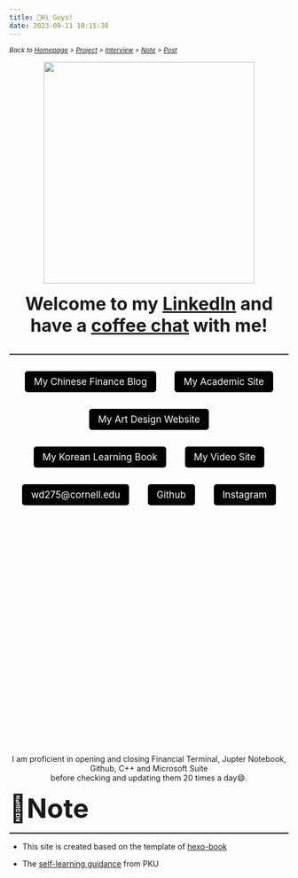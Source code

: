 ```yaml
---
title: 👋Hi Guys!
date: 2023-09-11 10:15:38
---
```


<style>
.button-container {
  text-align: center;
}

.button {
  background-color: black;
  border: 1px solid transparent;
  text-align: center;
  border-radius: 5px;
  padding: 8px 15px;
  display: inline-block;
  font-size: 17px;
  color: white !important;
  text-decoration: none;
  margin: 15px;
}

.button:hover {
  background-color: rgba(0, 100, 200, 0.8);
  color: white;
}

.bubble {
  background-color: black;
  border: 1px solid transparent;
  text-align: center;
  border-radius: 50%;
  padding: 15px; /* 适当增加padding以确保内容居中 */
  display: inline-block;
  font-size: 17px;
  color: white !important;
  text-decoration: none;
  margin: 15px;
  width: 170px; /* 确保宽度和高度相等 */
  height: 60px; /* 确保宽度和高度相等 */
  line-height: 30px; /* 确保文字在圆形中居中 */
}

.bubble:hover {
  background-color: rgba(0, 100, 200, 0.8);
  color: white;
}

.shake-image:hover {
  animation: shake 2s; /* 增加动画持续时间 */
  animation-iteration-count: infinite;
}

.highlight-on-hover:hover {
  color: red; /* 鼠标悬浮时变为红色 */
}

@keyframes shake {
  0% { transform: translate(2px, 2px) rotate(0deg); }
  10% { transform: translate(-2px, -4px) rotate(-2deg); }
  20% { transform: translate(-4px, 0px) rotate(2deg); }
  30% { transform: translate(4px, 4px) rotate(0deg); }
  40% { transform: translate(2px, -2px) rotate(2deg); }
  50% { transform: translate(-2px, 4px) rotate(-2deg); }
  60% { transform: translate(-4px, 2px) rotate(0deg); }
  70% { transform: translate(4px, 2px) rotate(-2deg); }
  80% { transform: translate(-2px, -2px) rotate(2deg); }
  90% { transform: translate(2px, 4px) rotate(0deg); }
  100% { transform: translate(2px, -4px) rotate(-2deg); }
}
</style>

*<small> Back to [Homepage](/index.html) > [Project](/tags/Project/index.html) > [Interview](/tags/Interview/index.html) > [Note](/tags/Note/index.html) > [Post](/About/index.html)</small>*

<div align="center">
  <img src="https://s2.loli.net/2024/06/29/UYbwhLBKqmGaR9D.png" width="380" height="400" class="shake-image"/>  

  <br>
  <br>
  <font size="6">
    <strong> 
        Welcome to my <a href="https://www.linkedin.com/in/evelyyyn-du/">LinkedIn</a> and have a <a href="mailto:wd275@cornell.edu">coffee chat</a> with me!
    </strong>
  </font>

  <br>
  <br>

<hr style="border: 1px solid gray;">

<div class="button-container">
  <a href="https://vicky-post-site.vercel.app/" class="button">My Chinese Finance Blog</a>
  <a href="https://viiiikedy-academy.vercel.app/" class="button">My Academic Site</a>
  <a href="https://jekyll-typing-artist.vercel.app/" class="button">My Art Design Website</a>
  <a href="https://korean-book.netlify.app" class="button">My Korean Learning Book</a>
  <a href="https://vicky-youtube-video.netlify.app" class="button">My Video Site</a><br/>
  <a href="mailto:wd275@cornell.edu" class="button">wd275@cornell.edu</a>
  <a href="https://github.com/Viiiikedy" class="button">Github</a>
  <a href="https://www.instagram.com/viii.iiicky/" class="button">Instagram</a>


<br>
<br>

<!-- Map container -->
<div id="map" style="height: 400px; width: 100%;"></div>

<!-- Leaflet CSS -->
<link rel="stylesheet" href="https://unpkg.com/leaflet@1.7.1/dist/leaflet.css" />

<!-- Leaflet JS -->
<script src="https://unpkg.com/leaflet@1.7.1/dist/leaflet.js"></script>

<!-- Initialize the map -->
<script>
  // Initialize the map and set its view to New York, USA
  var map = L.map('map').setView([40.7128, -74.0060], 13);

  // Add the OpenStreetMap tiles
  L.tileLayer('https://{s}.tile.openstreetmap.org/{z}/{x}/{y}.png', {
    maxZoom: 19,
    attribution: '&copy; <a href="https://www.openstreetmap.org/copyright">OpenStreetMap</a> contributors'
  }).addTo(map);

  // Add a marker at the center of New York
  var marker = L.marker([40.7128, -74.0060]).addTo(map);

  // Add a popup to the marker
  marker.bindPopup("<b>New York, USA</b>").openPopup();
</script>

</div>

<br/>
I am proficient in opening and closing Financial Terminal, Jupter Notebook, Github, C++ and Microsoft Suite <br/>
before checking and updating them 20 times a day😄.


<div style="text-align: left;">

<br>
<font size="8">
<strong>📝Note</strong> 
</font>
<hr style="border: 1px solid gray;">

- This site is created based on the template of [hexo-book](https://www.hexothemes.com/theme/kaiiiz-hexo-theme-book/)

</div>
<div style="text-align: left;">

- The [self-learning guidance](https://csdiy.wiki/) from PKU

</div>
